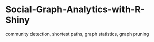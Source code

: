 # Social-Graph-Analytics-with-R-Shiny
community detection, shortest paths, graph statistics, graph pruning
